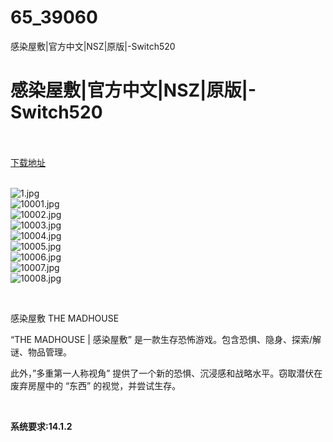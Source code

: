 # 65_39060
感染屋敷|官方中文|NSZ|原版|-Switch520
# 感染屋敷|官方中文|NSZ|原版|-Switch520
 <br/></br>
[下载地址](https://www.switch520.cc/article/39060 "下载地址")
<br/></br>

<p><img title="1.jpg" src="https://www.switch520.cc/muke_img/2022_07_22_8991297ea4659.jpg" alt="1.jpg"><br>
<img title="10001.jpg" src="https://www.switch520.cc/muke_img/2022_07_22_c9ceacac494a1.jpg" alt="10001.jpg"><br>
<img title="10002.jpg" src="https://www.switch520.cc/muke_img/2022_07_22_43a6014f6899d.jpg" alt="10002.jpg"><br>
<img title="10003.jpg" src="https://www.switch520.cc/muke_img/2022_07_22_7f883ca612569.jpg" alt="10003.jpg"><br>
<img title="10004.jpg" src="https://www.switch520.cc/muke_img/2022_07_22_2668868ffada7.jpg" alt="10004.jpg"><br>
<img title="10005.jpg" src="https://www.switch520.cc/muke_img/2022_07_22_1391596aa61eb.jpg" alt="10005.jpg"><br>
<img title="10006.jpg" src="https://www.switch520.cc/muke_img/2022_07_22_0843686396f69.jpg" alt="10006.jpg"><br>
<img title="10007.jpg" src="https://www.switch520.cc/muke_img/2022_07_22_7c3f59c689072.jpg" alt="10007.jpg"><br>
<img title="10008.jpg" src="https://www.switch520.cc/muke_img/2022_07_22_a14e7763cb99f.jpg" alt="10008.jpg"></p>
<p>&nbsp;</p>
<p>感染屋敷 THE MADHOUSE</p>
<p>“THE MADHOUSE | 感染屋敷” 是一款生存恐怖游戏。包含恐惧、隐身、探索/解谜、物品管理。</p>
<p>此外，”多重第一人称视角” 提供了一个新的恐惧、沉浸感和战略水平。窃取潜伏在废弃房屋中的 “东西” 的视觉，并尝试生存。</p>
<p>&nbsp;</p>
<p><strong>系统要求:14.1.2</strong></p>


